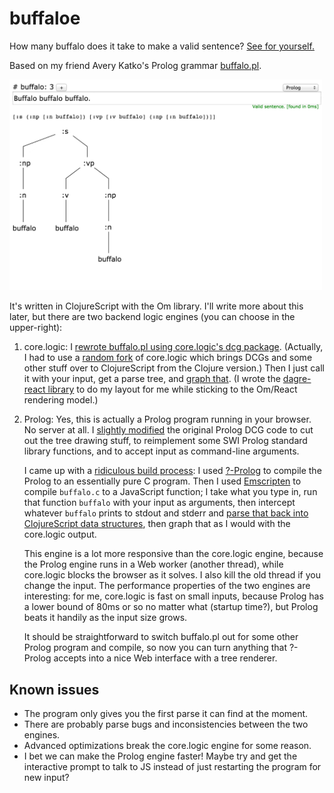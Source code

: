 # buffaloe

How many buffalo does it take to make a valid sentence? [See for yourself.](http://dev.rsnous.com.s3-website-us-east-1.amazonaws.com/buffaloe/)

Based on my friend Avery Katko's Prolog grammar [buffalo.pl](https://github.com/averykatko/buffalo).

<img width="500" src="screenshot.png"></img>

It's written in ClojureScript with the Om library. I'll write more about this later, but there are two backend logic engines (you can choose in the upper-right):

1. core.logic: I [rewrote buffalo.pl using core.logic's dcg package](src/buffaloe/grammar.cljs). (Actually, I had to use a [random fork](https://github.com/aamedina/cljs.core.logic) of core.logic which brings DCGs and some other stuff over to ClojureScript from the Clojure version.) Then I just call it with your input, get a parse tree, and [graph that](src/buffaloe/graph.cljs). (I wrote the [dagre-react library](https://github.com/osnr/dagre-react) to do my layout for me while sticking to the Om/React rendering model.)

2. Prolog: Yes, this is actually a Prolog program running in your browser. No server at all. I [slightly modified](prolog/buffalo.pl) the original Prolog DCG code to cut out the tree drawing stuff, to reimplement some SWI Prolog standard library functions, and to accept input as command-line arguments.

    I came up with a [ridiculous build process](prolog/Makefile): I used [?-Prolog](http://www.call-with-current-continuation.org/prolog/README.html) to compile the Prolog to an essentially pure C program. Then I used [Emscripten](https://kripken.github.io/emscripten-site/) to compile `buffalo.c` to a JavaScript function; I take what you type in, run that function `buffalo` with your input as arguments, then intercept whatever `buffalo` prints to stdout and stderr and [parse that back into ClojureScript data structures](src/buffaloe/prolog.cljs), then graph that as I would with the core.logic output.

    This engine is a lot more responsive than the core.logic engine, because the Prolog engine runs in a Web worker (another thread), while core.logic blocks the browser as it solves. I also kill the old thread if you change the input. The performance properties of the two engines are interesting: for me, core.logic is fast on small inputs, because Prolog has a lower bound of 80ms or so no matter what (startup time?), but Prolog beats it handily as the input size grows.

    It should be straightforward to switch buffalo.pl out for some other Prolog program and compile, so now you can turn anything that ?-Prolog accepts into a nice Web interface with a tree renderer.

## Known issues

- The program only gives you the first parse it can find at the moment.
- There are probably parse bugs and inconsistencies between the two engines.
- Advanced optimizations break the core.logic engine for some reason.
- I bet we can make the Prolog engine faster! Maybe try and get the interactive prompt to talk to JS instead of just restarting the program for new input?
